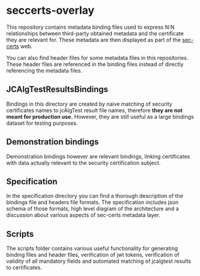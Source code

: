 # seccerts-overlay

This repository contains metadata binding files used to express N:N relationships between third-party obtained metadata and the certificate they are relevant for.
These metadata are then displayed as part of the [sec-certs](https://seccerts.org/) web.

You can also find header files for some metadata files in this repositories. These header files are referenced in the binding files instead of directly referencing the metadata files.

## JCAlgTestResultsBindings

Bindings in this directory are created by naive matching of security certificates names to jcAlgTest result file names, therefore **they are not meant for production use.**
However, they are still useful as a large bindings dataset for testing purposes.

## Demonstration bindings

Demonstration bindings however are relevant bindings, linking certificates with data actually relevant to the security certification subject.

## Specification

In the specification directory you can find a thorough description of the bindings file and headers file formats. The specification includes json schema of those formats, high level diagram of the architecture and a discussion about various aspects of sec-certs metadata layer.

## Scripts

The scripts folder contains various useful functionality for generating binding files and header files,
verification of jwt tokens, verification of validity of all mandatory fields and automated matching of jcalgtest results to certificates.